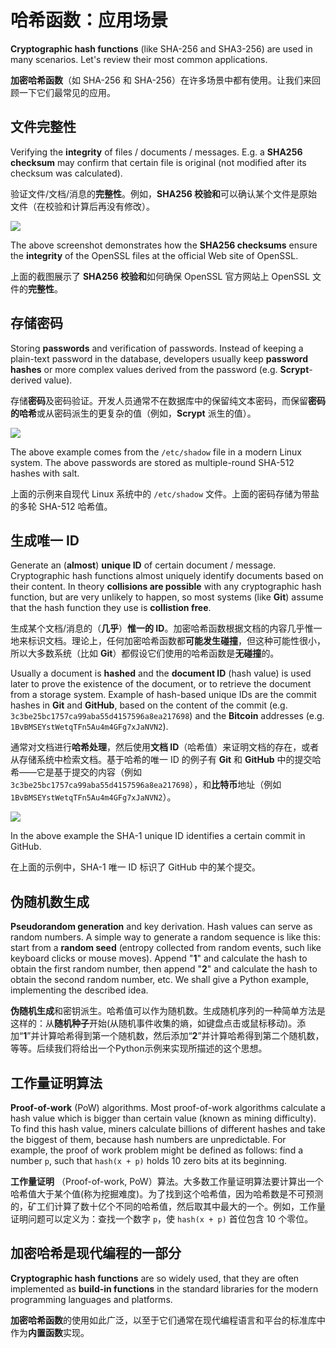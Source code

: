 # 哈希函数：应用场景

**Cryptographic hash functions** \(like SHA-256 and SHA3-256\) are used in many scenarios. Let's review their most common applications.

**加密哈希函数**（如 SHA-256 和 SHA-256）在许多场景中都有使用。让我们来回顾一下它们最常见的应用。

## 文件完整性

Verifying the **integrity** of files / documents / messages. E.g. a **SHA256 checksum** may confirm that certain file is original \(not modified after its checksum was calculated\).

验证文件/文档/消息的**完整性**。例如，**SHA256 校验和**可以确认某个文件是原始文件（在校验和计算后再没有修改）。

![](../.gitbook/assets/checksum-download-openssl.png)

The above screenshot demonstrates how the **SHA256 checksums** ensure the **integrity** of the OpenSSL files at the official Web site of OpenSSL.

上面的截图展示了 **SHA256 校验和**如何确保 OpenSSL 官方网站上 OpenSSL 文件的**完整性**。

## 存储密码

Storing **passwords** and verification of passwords. Instead of keeping a plain-text password in the database, developers usually keep **password hashes** or more complex values derived from the password \(e.g. **Scrypt**-derived value\).

存储**密码**及密码验证。开发人员通常不在数据库中的保留纯文本密码，而保留**密码的哈希**或从密码派生的更复杂的值（例如，**Scrypt** 派生的值）。

![](../.gitbook/assets/linux-shadow-encrypted-passwords.png)

The above example comes from the `/etc/shadow` file in a modern Linux system. The above passwords are stored as multiple-round SHA-512 hashes with salt.

上面的示例来自现代 Linux 系统中的 `/etc/shadow` 文件。上面的密码存储为带盐的多轮 SHA-512 哈希值。

## 生成唯一 ID

Generate an \(**almost**\) **unique ID** of certain document / message. Cryptographic hash functions almost uniquely identify documents based on their content. In theory **collisions are possible** with any cryptographic hash function, but are very unlikely to happen, so most systems \(like **Git**\) assume that the hash function they use is **collistion free**.

生成某个文档/消息的（**几乎**）**惟一的 ID**。加密哈希函数根据文档的内容几乎惟一地来标识文档。理论上，任何加密哈希函数都**可能发生碰撞**，但这种可能性很小，所以大多数系统（比如 **Git**）都假设它们使用的哈希函数是**无碰撞**的。

Usually a document is **hashed** and the **document ID** \(hash value\) is used later to prove the existence of the document, or to retrieve the document from a storage system. Example of hash-based unique IDs are the commit hashes in **Git** and **GitHub**, based on the content of the commit \(e.g. `3c3be25bc1757ca99aba55d4157596a8ea217698`\) and the **Bitcoin** addresses \(e.g. `1BvBMSEYstWetqTFn5Au4m4GFg7xJaNVN2`\).

通常对文档进行**哈希处理**，然后使用**文档 ID**（哈希值）来证明文档的存在，或者从存储系统中检索文档。基于哈希的唯一 ID 的例子有 **Git** 和 **GitHub** 中的提交哈希——它是基于提交的内容（例如 `3c3be25bc1757ca99aba55d4157596a8ea217698`），和**比特币**地址（例如 `1BvBMSEYstWetqTFn5Au4m4GFg7xJaNVN2`）。

![](../.gitbook/assets/git-commit-logs.png)

In the above example the SHA-1 unique ID identifies a certain commit in GitHub.

在上面的示例中，SHA-1 唯一 ID 标识了 GitHub 中的某个提交。

## 伪随机数生成

**Pseudorandom generation** and key derivation. Hash values can serve as random numbers. A simple way to generate a random sequence is like this: start from a **random seed** \(entropy collected from random events, such like keyboard clicks or mouse moves\). Append "**1**" and calculate the hash to obtain the first random number, then append "**2**" and calculate the hash to obtain the second random number, etc. We shall give a Python example, implementing the described idea.

**伪随机生成**和密钥派生。哈希值可以作为随机数。生成随机序列的一种简单方法是这样的：从**随机种子**开始(从随机事件收集的熵，如键盘点击或鼠标移动)。添加“**1**”并计算哈希得到第一个随机数，然后添加“**2**”并计算哈希得到第二个随机数，等等。后续我们将给出一个Python示例来实现所描述的这个思想。

## 工作量证明算法

**Proof-of-work** \(PoW\) algorithms. Most proof-of-work algorithms calculate a hash value which is bigger than certain value \(known as mining difficulty\). To find this hash value, miners calculate billions of different hashes and take the biggest of them, because hash numbers are unpredictable. For example, the proof of work problem might be defined as follows: find a number `p`, such that `hash(x + p)` holds 10 zero bits at its beginning.

**工作量证明** （Proof-of-work, PoW）算法。大多数工作量证明算法要计算出一个哈希值大于某个值(称为挖掘难度)。为了找到这个哈希值，因为哈希数是不可预测的，矿工们计算了数十亿个不同的哈希值，然后取其中最大的一个。例如，工作量证明问题可以定义为：查找一个数字 `p`，使 `hash(x + p)` 首位包含 10 个零位。

## 加密哈希是现代编程的一部分

**Cryptographic hash functions** are so widely used, that they are often implemented as **build-in functions** in the standard libraries for the modern programming languages and platforms.

**加密哈希函数**的使用如此广泛，以至于它们通常在现代编程语言和平台的标准库中作为**内置函数**实现。
